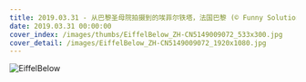```yaml
---
title: 2019.03.31 - 从巴黎圣母院拍摄到的埃菲尔铁塔，法国巴黎 (© Funny Solution Studio/Shutterstock)
date: 2019.03.31 00:00:00
cover_index: /images/thumbs/EiffelBelow_ZH-CN5149009072_533x300.jpg
cover_detail: /images/EiffelBelow_ZH-CN5149009072_1920x1080.jpg
---
```


![EiffelBelow](/images/EiffelBelow_ZH-CN5149009072_1920x1080.jpg)
